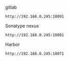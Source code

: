 gitlab
```
http://192.168.0.245:18091
```
Sonatype nexus
```
http://192.168.0.245:18081
```

Harbor

```shell
http://192.168.0.245:18071
```

